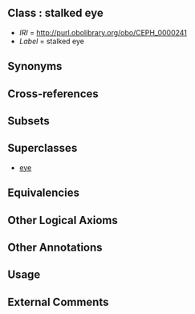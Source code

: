 
## Class : stalked eye

 * *IRI* = http://purl.obolibrary.org/obo/CEPH_0000241
 * *Label* = stalked eye

## Synonyms


## Cross-references


## Subsets


## Superclasses

 * [eye](../../UBERON/70/UBERON_0000970.md)

## Equivalencies


## Other Logical Axioms


## Other Annotations


## Usage


## External Comments

